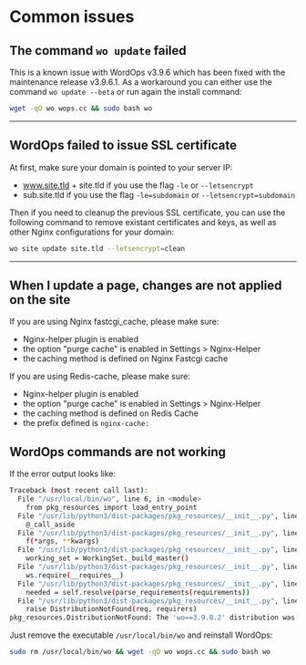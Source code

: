 
# Common issues

## The command `wo update` failed

This is a known issue with WordOps v3.9.6 which has been fixed with the maintenance release v3.9.6.1.
As a workaround you can either use the command `wo update --beta` or run again the install command:

```bash
wget -qO wo wops.cc && sudo bash wo
```

---

## WordOps failed to issue SSL certificate

At first, make sure your domain is pointed to your server IP:

- www.site.tld + site.tld if you use the flag `-le` or `--letsencrypt`
- sub.site.tld if you use the flag `-le=subdomain` or `--letsencrypt=subdomain`

Then if you need to cleanup the previous SSL certificate, you can use the following command to remove existant certificates and keys, as well as other Nginx configurations for your domain:

```bash
wo site update site.tld --letsencrypt=clean
```

---

## When I update a page, changes are not applied on the site

If you are using Nginx fastcgi_cache, please make sure:

- Nginx-helper plugin is enabled
- the option "purge cache" is enabled in Settings > Nginx-Helper
- the caching method is defined on Nginx Fastcgi cache

If you are using Redis-cache, please make sure:

- Nginx-helper plugin is enabled
- the option "purge cache" is enabled in Settings > Nginx-Helper
- the caching method is defined on Redis Cache
- the prefix defined is `nginx-cache:`

## WordOps commands are not working

If the error output looks like:

```bash
Traceback (most recent call last):
  File "/usr/local/bin/wo", line 6, in <module>
    from pkg_resources import load_entry_point
  File "/usr/lib/python3/dist-packages/pkg_resources/__init__.py", line 3088, in <module>
    @_call_aside
  File "/usr/lib/python3/dist-packages/pkg_resources/__init__.py", line 3072, in _call_aside
    f(*args, **kwargs)
  File "/usr/lib/python3/dist-packages/pkg_resources/__init__.py", line 3101, in _initialize_master_working_set
    working_set = WorkingSet._build_master()
  File "/usr/lib/python3/dist-packages/pkg_resources/__init__.py", line 574, in _build_master
    ws.require(__requires__)
  File "/usr/lib/python3/dist-packages/pkg_resources/__init__.py", line 892, in require
    needed = self.resolve(parse_requirements(requirements))
  File "/usr/lib/python3/dist-packages/pkg_resources/__init__.py", line 778, in resolve
    raise DistributionNotFound(req, requirers)
pkg_resources.DistributionNotFound: The 'wo==3.9.8.2' distribution was not found and is required by the application
```

Just remove the executable `/usr/local/bin/wo` and reinstall WordOps:

```bash
sudo rm /usr/local/bin/wo && wget -qO wo wops.cc && sudo bash wo
```
